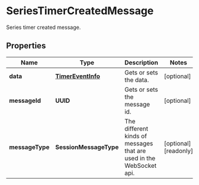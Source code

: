

# SeriesTimerCreatedMessage

Series timer created message.

## Properties

| Name | Type | Description | Notes |
|------------ | ------------- | ------------- | -------------|
|**data** | [**TimerEventInfo**](TimerEventInfo.md) | Gets or sets the data. |  [optional] |
|**messageId** | **UUID** | Gets or sets the message id. |  [optional] |
|**messageType** | **SessionMessageType** | The different kinds of messages that are used in the WebSocket api. |  [optional] [readonly] |



